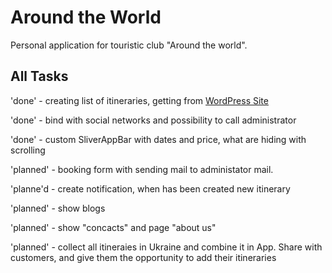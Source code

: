 # Around the World

Personal application for touristic club "Around the world".

## All Tasks

'done' - creating list of itineraries, getting from [WordPress Site](https://po-belu-svetu.zp.ua)

'done' - bind with social networks and possibility to call administrator

'done' - custom SliverAppBar with dates and price, what are hiding with scrolling

'planned' - booking form with sending mail to administator mail.

'planne'd - create notification, when has been created new itinerary

'planned' - show blogs

'planned' - show "concacts" and page "about us"

'planned' - collect all itineraies in Ukraine and combine it in App. Share with customers, and give them the opportunity to add their itineraries



